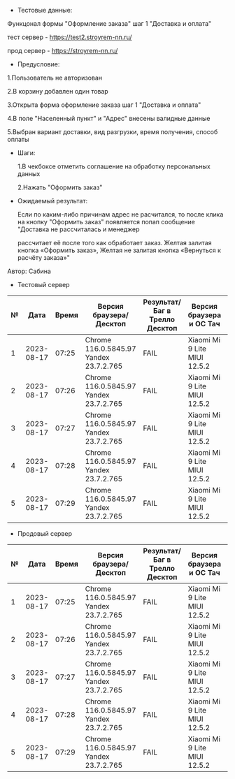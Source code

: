 * Тестовые данные:

 Функцонал формы "Оформление заказа" шаг 1 "Доставка и оплата"
 
 
 тест сервер - https://test2.stroyrem-nn.ru/
 
 прод сервер - https://stroyrem-nn.ru/
 
 
* Предусловие:
 
 1.Пользователь не авторизован
 
 2.В корзину добавлен один товар
 
 3.Открыта форма оформление заказа шаг 1 "Доставка и оплата"
 
 4.В поле "Населенный пункт" и "Адрес" внесены валидные данные
 
 5.Выбран вариант доставки, вид разгрузки, время получения, способ оплаты
 

* Шаги:

  1.В чекбоксе отметить соглашение на обработку персональных данных
  
  2.Нажать "Оформить заказ"
  
  
* Ожидаемый результат:

   Если по каким-либо причинам адрес не расчитался, то после клика на кнопку "Оформить заказ" появляется попап сообщение "Доставка не рассчиталась и менеджер
   
   рассчитает её после того как обработает заказ. Желтая залитая кнопка «Оформить заказ», Желтая не залитая кнопка  «Вернуться к расчёту заказа»"
  

Автор: Сабина

* Тестовый сервер

 
|  №  | Дата       | Время |           Версия браузера/Десктоп          |        Результат/Баг в Трелло Десктоп    |             Версия браузера и ОС Тач      |           Результат/Баг в Трелло Тач          |  Дата Релиза  |  Имя   |
| --- | ---------- | ----- |-------------------------------------| ---------------------------------- | ---------------------------------- | ---------------------------------- | ------| ------  |
| 1   | 2023-08-17 | 07:25 |Chrome 116.0.5845.97 Yandex 23.7.2.765| FAIL | Xiaomi Mi 9 Lite MIUI 12.5.2       | FAIL  | 13.08 | Сабина  |
| 2   | 2023-08-17 | 07:26 |Chrome 116.0.5845.97 Yandex 23.7.2.765| FAIL | Xiaomi Mi 9 Lite MIUI 12.5.2       | FAIL  | 13.08 | Сабина  |
| 3   | 2023-08-17 | 07:27 |Chrome 116.0.5845.97 Yandex 23.7.2.765| FAIL | Xiaomi Mi 9 Lite MIUI 12.5.2       | FAIL  | 13.08 | Сабина |
| 4   | 2023-08-17 | 07:28 |Chrome 116.0.5845.97 Yandex 23.7.2.765| FAIL | Xiaomi Mi 9 Lite MIUI 12.5.2       | FAIL  | 13.08 | Сабина |
| 5   | 2023-08-17 | 07:29 |Chrome 116.0.5845.97 Yandex 23.7.2.765| FAIL | Xiaomi Mi 9 Lite MIUI 12.5.2       | FAIL  | 13.08 | Сабина |



* Продовый сервер


|  №  | Дата       | Время |           Версия браузера/Десктоп          |        Результат/Баг в Трелло Десктоп    |             Версия браузера и ОС Тач      |           Результат/Баг в Трелло Тач          |  Дата Релиза  |  Имя   |
| --- | ---------- | ----- |-------------------------------------| ---------------------------------- | ---------------------------------- | ---------------------------------- | ------| ------  |
| 1   | 2023-08-17 | 07:25 |Chrome 116.0.5845.97 Yandex 23.7.2.765| FAIL | Xiaomi Mi 9 Lite MIUI 12.5.2       | FAIL  | 13.08 | Сабина  |
| 2   | 2023-08-17 | 07:26 |Chrome 116.0.5845.97 Yandex 23.7.2.765| FAIL | Xiaomi Mi 9 Lite MIUI 12.5.2       | FAIL  | 13.08 | Сабина  |
| 3   | 2023-08-17 | 07:27 |Chrome 116.0.5845.97 Yandex 23.7.2.765| FAIL | Xiaomi Mi 9 Lite MIUI 12.5.2       | FAIL  | 13.08 | Сабина |
| 4   | 2023-08-17 | 07:28 |Chrome 116.0.5845.97 Yandex 23.7.2.765| FAIL | Xiaomi Mi 9 Lite MIUI 12.5.2       | FAIL  | 13.08 | Сабина |
| 5   | 2023-08-17 | 07:29 |Chrome 116.0.5845.97 Yandex 23.7.2.765| FAIL | Xiaomi Mi 9 Lite MIUI 12.5.2       | FAIL  | 13.08 | Сабина |
